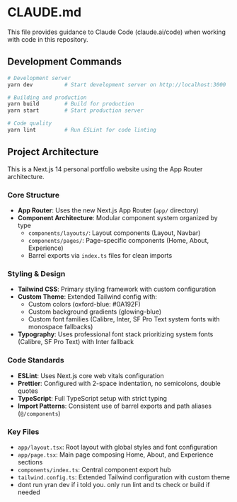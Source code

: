 # CLAUDE.md

This file provides guidance to Claude Code (claude.ai/code) when working with code in this repository.

## Development Commands

```bash
# Development server
yarn dev          # Start development server on http://localhost:3000

# Building and production
yarn build        # Build for production
yarn start        # Start production server

# Code quality
yarn lint         # Run ESLint for code linting
```

## Project Architecture

This is a Next.js 14 personal portfolio website using the App Router architecture.

### Core Structure
- **App Router**: Uses the new Next.js App Router (`app/` directory)
- **Component Architecture**: Modular component system organized by type
  - `components/layouts/`: Layout components (Layout, Navbar)
  - `components/pages/`: Page-specific components (Home, About, Experience)
  - Barrel exports via `index.ts` files for clean imports

### Styling & Design
- **Tailwind CSS**: Primary styling framework with custom configuration
- **Custom Theme**: Extended Tailwind config with:
  - Custom colors (oxford-blue: #0A192F)
  - Custom background gradients (glowing-blue)
  - Custom font families (Calibre, Inter, SF Pro Text system fonts with monospace fallbacks)
- **Typography**: Uses professional font stack prioritizing system fonts (Calibre, SF Pro Text) with Inter fallback

### Code Standards
- **ESLint**: Uses Next.js core web vitals configuration
- **Prettier**: Configured with 2-space indentation, no semicolons, double quotes
- **TypeScript**: Full TypeScript setup with strict typing
- **Import Patterns**: Consistent use of barrel exports and path aliases (`@/components`)

### Key Files
- `app/layout.tsx`: Root layout with global styles and font configuration
- `app/page.tsx`: Main page composing Home, About, and Experience sections
- `components/index.ts`: Central component export hub
- `tailwind.config.ts`: Extended Tailwind configuration with custom theme
- dont run yran dev if i told you. only run lint and ts check or build if needed